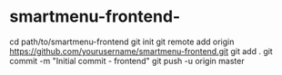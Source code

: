 # smartmenu-frontend-
cd path/to/smartmenu-frontend
git init
git remote add origin https://github.com/yourusername/smartmenu-frontend.git
git add .
git commit -m "Initial commit - frontend"
git push -u origin master
